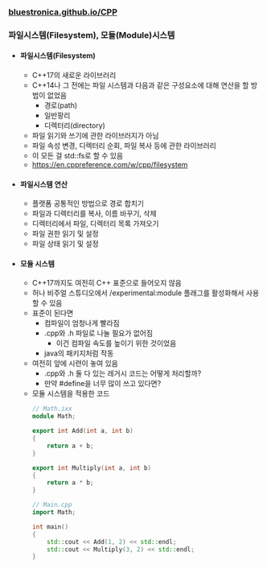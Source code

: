 ### [bluestronica.github.io/CPP](https://bluestronica.github.io/CPP)

### 파일시스템(Filesystem), 모듈(Module)시스템
- #### 파일시스템(Filesystem)
    - C++17의 새로운 라이브러리
    - C++14나 그 전에는 파일 시스템과 다음과 같은 구성요소에 대해 연산을 할 방법이 없었음
        - 경로(path)
        - 일반팡리
        - 디렉터리(directory)
    - 파일 읽기와 쓰기에 관한 라이브러지가 아님
    - 파일 속성 변경, 디렉터리 순회, 파일 복사 등에 관한 라이브러리
    - 이 모든 걸 std::fs로 할 수 있음
    - https://en.cppreference.com/w/cpp/filesystem

- #### 파일시스템 연산
    - 플랫폼 공통적인 방법으로 경로 합치기
    - 파일과 디렉터리를 복사, 이름 바꾸기, 삭제
    - 디렉터리에서 파일, 디렉터리 목록 가져오기
    - 파일 권한 읽기 및 설정
    - 파일 상태 읽기 및 설정

- #### 모듈 시스템
    - C++17까지도 여전히 C++ 표준으로 들어오지 않음
    - 허나 비주얼 스튜디오에서 /experimental:module 플래그를 활성화해서 사용할 수 있음
    - 표준이 된다면
        - 컴파일이 엄청나게 빨라짐
        - .cpp와 .h 파일로 나눌 필요가 없어짐
            - 이건 컴파일 속도를 높이기 위한 것이었음
        - java의 패키지처럼 작동
    - 여전히 앞에 시련이 놓여 있음
        - .cpp와 .h 둘 다 있는 레거시 코드는 어떻게 처리할까?
        - 만약 #define을 너무 많이 쓰고 있다면?
    - 모듈 시스템을 적용한 코드
        ```c++
        // Math.ixx
        module Math;

        export int Add(int a, int b)
        {
            return a + b;
        }

        export int Multiply(int a, int b)
        {
            return a * b;
        }
        ```
        ```c++
        // Main.cpp
        import Math;

        int main()
        {
            std::cout << Add(1, 2) << std::endl;
            std::cout << Multiply(3, 2) << std::endl;
        }
        ```